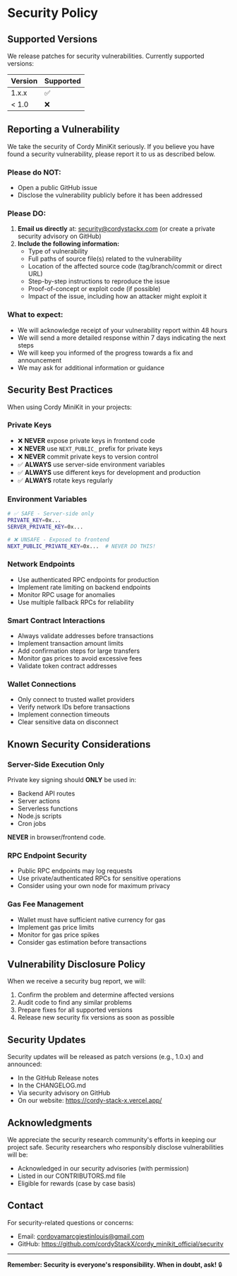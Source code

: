 # Security Policy

## Supported Versions

We release patches for security vulnerabilities. Currently supported versions:

| Version | Supported          |
| ------- | ------------------ |
| 1.x.x   | :white_check_mark: |
| < 1.0   | :x:                |

## Reporting a Vulnerability

We take the security of Cordy MiniKit seriously. If you believe you have found a security vulnerability, please report it to us as described below.

### Please do NOT:

- Open a public GitHub issue
- Disclose the vulnerability publicly before it has been addressed

### Please DO:

1. **Email us directly** at: security@cordystackx.com (or create a private security advisory on GitHub)
2. **Include the following information:**
   - Type of vulnerability
   - Full paths of source file(s) related to the vulnerability
   - Location of the affected source code (tag/branch/commit or direct URL)
   - Step-by-step instructions to reproduce the issue
   - Proof-of-concept or exploit code (if possible)
   - Impact of the issue, including how an attacker might exploit it

### What to expect:

- We will acknowledge receipt of your vulnerability report within 48 hours
- We will send a more detailed response within 7 days indicating the next steps
- We will keep you informed of the progress towards a fix and announcement
- We may ask for additional information or guidance

## Security Best Practices

When using Cordy MiniKit in your projects:

### Private Keys

- ❌ **NEVER** expose private keys in frontend code
- ❌ **NEVER** use `NEXT_PUBLIC_` prefix for private keys
- ❌ **NEVER** commit private keys to version control
- ✅ **ALWAYS** use server-side environment variables
- ✅ **ALWAYS** use different keys for development and production
- ✅ **ALWAYS** rotate keys regularly

### Environment Variables

```bash
# ✅ SAFE - Server-side only
PRIVATE_KEY=0x...
SERVER_PRIVATE_KEY=0x...

# ❌ UNSAFE - Exposed to frontend
NEXT_PUBLIC_PRIVATE_KEY=0x...  # NEVER DO THIS!
```

### Network Endpoints

- Use authenticated RPC endpoints for production
- Implement rate limiting on backend endpoints
- Monitor RPC usage for anomalies
- Use multiple fallback RPCs for reliability

### Smart Contract Interactions

- Always validate addresses before transactions
- Implement transaction amount limits
- Add confirmation steps for large transfers
- Monitor gas prices to avoid excessive fees
- Validate token contract addresses

### Wallet Connections

- Only connect to trusted wallet providers
- Verify network IDs before transactions
- Implement connection timeouts
- Clear sensitive data on disconnect

## Known Security Considerations

### Server-Side Execution Only

Private key signing should **ONLY** be used in:
- Backend API routes
- Server actions
- Serverless functions
- Node.js scripts
- Cron jobs

**NEVER** in browser/frontend code.

### RPC Endpoint Security

- Public RPC endpoints may log requests
- Use private/authenticated RPCs for sensitive operations
- Consider using your own node for maximum privacy

### Gas Fee Management

- Wallet must have sufficient native currency for gas
- Implement gas price limits
- Monitor for gas price spikes
- Consider gas estimation before transactions

## Vulnerability Disclosure Policy

When we receive a security bug report, we will:

1. Confirm the problem and determine affected versions
2. Audit code to find any similar problems
3. Prepare fixes for all supported versions
4. Release new security fix versions as soon as possible

## Security Updates

Security updates will be released as patch versions (e.g., 1.0.x) and announced:

- In the GitHub Release notes
- In the CHANGELOG.md
- Via security advisory on GitHub
- On our website: https://cordy-stack-x.vercel.app/

## Acknowledgments

We appreciate the security research community's efforts in keeping our project safe. Security researchers who responsibly disclose vulnerabilities will be:

- Acknowledged in our security advisories (with permission)
- Listed in our CONTRIBUTORS.md file
- Eligible for rewards (case by case basis)

## Contact

For security-related questions or concerns:
- Email: cordovamarcgiestinlouis@gmail.com
- GitHub: https://github.com/cordyStackX/cordy_minikit_official/security

---

**Remember: Security is everyone's responsibility. When in doubt, ask!** 🔒
